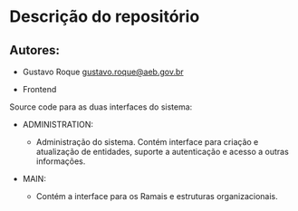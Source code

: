 # Descrição do repositório

## Autores:

- Gustavo Roque <gustavo.roque@aeb.gov.br>

- Frontend

Source code para as duas interfaces do sistema:
- ADMINISTRATION:
  - Administração do sistema. Contém interface para criação e atualização de entidades, suporte a autenticação e
  acesso a outras informações.

- MAIN:
   - Contém a interface para os Ramais e estruturas organizacionais. 
   
